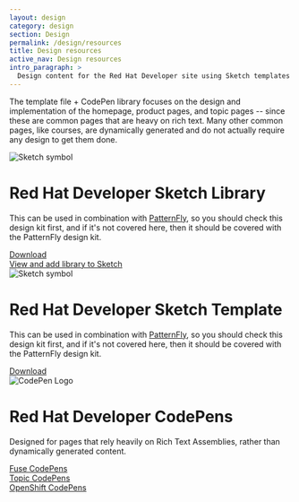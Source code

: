 ```yaml
---
layout: design
category: design
section: Design
permalink: /design/resources
title: Design resources
active_nav: Design resources
intro_paragraph: >
  Design content for the Red Hat Developer site using Sketch templates and libraries.
---
```


<p>
The template file + CodePen library focuses on the design and implementation of the homepage, product pages, and topic pages -- since these are common pages that are heavy on rich text. Many other common pages, like courses, are dynamically generated and do not actually require any design to get them done.
</p>

<div class="assembly assembly-type-product_try_it_hero component pf-l-grid pf-c-content rhd-c-product-download-hero image-first">
  <div class="pf-l-grid__item rhd-c-product-download-hero-aside">
    <picture>
      <source media="(min-width: 480px)" srcset="/design-manual/assets/img/sketch-logo-monochrome-light-transparent.png">
      <source media="(min-width: 768px)" srcset="/design-manual/assets/img/sketch-logo-monochrome-light-transparent.png">
      <source media="(min-width: 1024px)" srcset="/design-manual/assets/img/sketch-logo-monochrome-light-transparent.png">   
      <img src="/design-manual/assets/img/sketch-logo-monochrome-light-transparent.png" alt="Sketch symbol" class="">
    </picture>
  </div>
  <div class="pf-l-grid__item rhd-c-product-download-hero-content">
    <div class="rhd-c-product-download-hero-header">
      <h1 class="pf-c-title">Red Hat Developer Sketch Library</h1>
    </div>
    <div class="rhd-c-product-download-hero-body">
      <p>This can be used in combination with <a href="https://www.patternfly.org" target="top">PatternFly</a>, so you should check this design kit first, and if it's not covered here, then it should be covered with the PatternFly design kit.</p>
    </div>
    <div class="rhd-c-product-download-hero-footer">
      <div class="rhd-c-product-download-hero-footer--cta">
        <a class="pf-c-button pf-m-heavy" href="https://client.sketch.cloud/v1/documents/a4d71297-5999-477c-9a37-781ca464f5d8/download/Red+Hat+Developer+Design+Kit.sketch?token=eyJhbGciOiJIUzI1NiIsInR5cCI6IkpXVCJ9.eyJpZGVudCI6ImE0ZDcxMjk3LTU5OTktNDc3Yy05YTM3LTc4MWNhNDY0ZjVkOCIsImF1ZCI6Ikpva2VuIiwiZXhwIjoxNTkwNjg4MTQ3LCJpYXQiOjE1OTA2ODQ1NDcsImlzcyI6Ikpva2VuIiwianRpIjoiMm85anVhbnRvcmthNDlnMGdrMG11OXQyIiwibmJmIjoxNTkwNjg0NTQ3fQ.h0hstaD7x6T4sSuph0iAnhVBoP4Sox12VkcgmQcubC8">Download</a>
        <!-- <p class="rhd-c-product-download-hero-footer--version">Version 1.0.0</p> -->
      </div>
      <div class="rhd-c-product-download-hero-footer--learn-more">
        <a href="https://www.sketch.com/s/a6677901-9836-4d90-8237-b118aed9fb5d" class="pf-c-button pf-m-link pf-u-pl-lg" target="top"> View and add library to Sketch <i class="fas fa-arrow-right" aria-hidden="true"></i> </a>
      </div>
    </div>
  </div>
</div>

<div class="assembly assembly-type-product_try_it_hero component pf-l-grid pf-c-content rhd-c-product-download-hero image-first">
  <div class="pf-l-grid__item rhd-c-product-download-hero-aside">
    <picture>
      <source media="(min-width: 480px)" srcset="/design-manual/assets/img/sketch-logo-monochrome-light-transparent.png">
      <source media="(min-width: 768px)" srcset="/design-manual/assets/img/sketch-logo-monochrome-light-transparent.png">
      <source media="(min-width: 1024px)" srcset="/design-manual/assets/img/sketch-logo-monochrome-light-transparent.png">   
      <img src="/design-manual/assets/img/sketch-logo-monochrome-light-transparent.png" alt="Sketch symbol" class="">
    </picture>
  </div>
  <div class="pf-l-grid__item rhd-c-product-download-hero-content">
    <div class="rhd-c-product-download-hero-header">
      <h1 class="pf-c-title">Red Hat Developer Sketch Template</h1>
    </div>
    <div class="rhd-c-product-download-hero-body">
      <p>This can be used in combination with <a href="https://www.patternfly.org" target="top">PatternFly</a>, so you should check this design kit first, and if it's not covered here, then it should be covered with the PatternFly design kit.</p>
    </div>
    <div class="rhd-c-product-download-hero-footer">
      <div class="rhd-c-product-download-hero-footer--cta">
        <a class="pf-c-button pf-m-heavy" href="https://client.sketch.cloud/v1/documents/e107fe02-51b2-4d0c-9194-9b4a342a7d72/download/template-file.sketch?token=eyJhbGciOiJIUzI1NiIsInR5cCI6IkpXVCJ9.eyJpZGVudCI6ImUxMDdmZTAyLTUxYjItNGQwYy05MTk0LTliNGEzNDJhN2Q3MiIsImF1ZCI6Ikpva2VuIiwiZXhwIjoxNTkwNjg4MzAwLCJpYXQiOjE1OTA2ODQ3MDAsImlzcyI6Ikpva2VuIiwianRpIjoiMm85anVqbDVybXBlM3ByMW1jMGtob3Y0IiwibmJmIjoxNTkwNjg0NzAwfQ.RJJ7qTY607jmDSu8Tuq2VLIgNseNt03GoV7ps90ulSs">Download</a>
      </div>
    </div>
  </div>
</div>

<div class="assembly assembly-type-product_try_it_hero component pf-l-grid pf-c-content rhd-c-product-download-hero image-first">
  <div class="pf-l-grid__item rhd-c-product-download-hero-aside">
    <picture>
      <source media="(min-width: 480px)" srcset="/design-manual/assets/img/codepen-wordmark-display-inside-black@10x.png">
      <source media="(min-width: 768px)" srcset="/design-manual/assets/img/codepen-wordmark-display-inside-black@10x.png">
      <source media="(min-width: 1024px)" srcset="/design-manual/assets/img/codepen-wordmark-display-inside-black@10x.png">   
      <img src="/design-manual/assets/img/codepen-wordmark-display-inside-black@10x.png" alt="CodePen Logo" class="">
    </picture>
  </div>
  <div class="pf-l-grid__item rhd-c-product-download-hero-content">
    <div class="rhd-c-product-download-hero-header">
      <h1 class="pf-c-title">Red Hat Developer CodePens</h1>
    </div>
    <div class="rhd-c-product-download-hero-body">
      <p>Designed for pages that rely heavily on Rich Text Assemblies, rather than dynamically generated content.</p>
    </div>
    <div class="rhd-c-product-download-hero-footer">
      <div class="rhd-c-product-download-hero-footer--learn-more">
        <a href="https://codepen.io/collection/AVyWQw" class="pf-c-button pf-m-link pf-u-pl-lg" target="top"> Fuse CodePens <i class="fas fa-arrow-right" aria-hidden="true"></i> </a>
      </div>
      <div class="rhd-c-product-download-hero-footer--learn-more">
        <a href="https://codepen.io/collection/Axpzpk" class="pf-c-button pf-m-link pf-u-pl-lg" target="top"> Topic CodePens <i class="fas fa-arrow-right" aria-hidden="true"></i> </a>
      </div>
      <div class="rhd-c-product-download-hero-footer--learn-more">
        <a href="https://codepen.io/collection/AQagak" class="pf-c-button pf-m-link pf-u-pl-lg" target="top"> OpenShift CodePens <i class="fas fa-arrow-right" aria-hidden="true"></i> </a>
      </div>
    </div>
  </div>
</div>